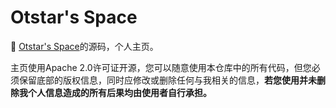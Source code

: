 # Otstar's Space

:art: [Otstar's Space](https://ixk.me)的源码，个人主页。

主页使用Apache 2.0许可证开源，您可以随意使用本仓库中的所有代码，但您必须保留底部的版权信息，同时应修改或删除任何与我相关的信息，**若您使用并未删除我个人信息造成的所有后果均由使用者自行承担。**
